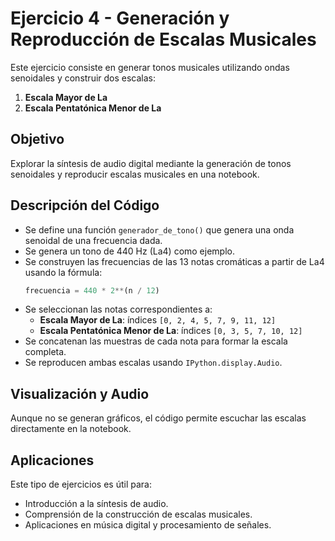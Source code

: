 
# Ejercicio 4 - Generación y Reproducción de Escalas Musicales

Este ejercicio consiste en generar tonos musicales utilizando ondas senoidales y construir dos escalas:

1. **Escala Mayor de La**
2. **Escala Pentatónica Menor de La**

## Objetivo

Explorar la síntesis de audio digital mediante la generación de tonos senoidales y reproducir escalas musicales en una notebook.

## Descripción del Código

- Se define una función `generador_de_tono()` que genera una onda senoidal de una frecuencia dada.
- Se genera un tono de 440 Hz (La4) como ejemplo.
- Se construyen las frecuencias de las 13 notas cromáticas a partir de La4 usando la fórmula:
  ```python
  frecuencia = 440 * 2**(n / 12)
  ```
- Se seleccionan las notas correspondientes a:
  - **Escala Mayor de La**: índices `[0, 2, 4, 5, 7, 9, 11, 12]`
  - **Escala Pentatónica Menor de La**: índices `[0, 3, 5, 7, 10, 12]`
- Se concatenan las muestras de cada nota para formar la escala completa.
- Se reproducen ambas escalas usando `IPython.display.Audio`.

## Visualización y Audio

Aunque no se generan gráficos, el código permite escuchar las escalas directamente en la notebook.

## Aplicaciones

Este tipo de ejercicios es útil para:
- Introducción a la síntesis de audio.
- Comprensión de la construcción de escalas musicales.
- Aplicaciones en música digital y procesamiento de señales.
